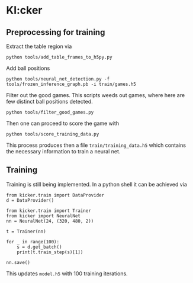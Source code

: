 # KI:cker

## Preprocessing for training

Extract the table region via
```
python tools/add_table_frames_to_h5py.py
```
Add ball positions
```
python tools/neural_net_detection.py -f tools/frozen_inference_graph.pb -i train/games.h5
```
Filter out the good games. This scripts weeds out games, where here are few distinct ball positions detected.
```
python tools/filter_good_games.py
```
Then one can proceed to score the game with
```
python tools/score_training_data.py
```
This process produces then a file `train/training_data.h5` which contains the necessary information to train a neural net.

## Training

Training is still being implemented. In a python shell it can be achieved via
```
from kicker.train import DataProvider
d = DataProvider()

from kicker.train import Trainer
from kicker import NeuralNet
nn = NeuralNet(24, (320, 480, 2))

t = Trainer(nn)

for _ in range(100):
    s = d.get_batch()
    print(t.train_step(s)[1])
    
nn.save()
```
This updates `model.h5` with 100 training iterations.